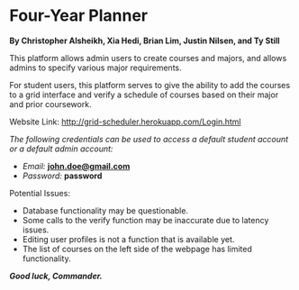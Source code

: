
# Four-Year Planner

**By Christopher Alsheikh, Xia Hedi, Brian Lim, Justin Nilsen, and Ty Still**  

This platform allows admin users to create courses and majors, and allows admins to specify various major requirements.

For student users, this platform serves to give the ability to add the courses to a grid interface and verify a schedule of courses based on their major and prior coursework.

Website Link: http://grid-scheduler.herokuapp.com/Login.html

*The following credentials can be used to access a default student account or a default admin account:*

* *_Email:_* **john.doe@gmail.com**
* *_Password:_* **password**

Potential Issues:
* Database functionality may be questionable.
* Some calls to the verify function may be inaccurate due to latency issues.
* Editing user profiles is not a function that is available yet.
* The list of courses on the left side of the webpage has limited functionality.


***Good luck, Commander.***